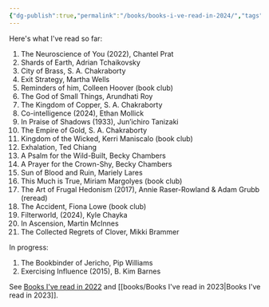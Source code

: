 ```yaml
---
{"dg-publish":true,"permalink":"/books/books-i-ve-read-in-2024/","tags":["reading"],"noteIcon":"","created":"2024-02-08","updated":"2024-09-07"}
---
```


Here's what I've read so far:
1. The Neuroscience of You (2022), Chantel Prat
2. Shards of Earth, Adrian Tchaikovsky
3. City of Brass, S. A. Chakraborty
4. Exit Strategy, Martha Wells
5. Reminders of him, Colleen Hoover (book club)
6. The God of Small Things, Arundhati Roy
7. The Kingdom of Copper, S. A. Chakraborty
8. Co-intelligence (2024), Ethan Mollick
9. In Praise of Shadows (1933), Jun’ichiro Tanizaki
10. The Empire of Gold, S. A. Chakraborty
11. Kingdom of the Wicked, Kerri Maniscalo (book club)
12. Exhalation, Ted Chiang
13. A Psalm for the Wild-Built, Becky Chambers
14. A Prayer for the Crown-Shy, Becky Chambers
15. Sun of Blood and Ruin, Mariely Lares
16. This Much is True, Miriam Margolyes (book club)
17. The Art of Frugal Hedonism (2017), Annie Raser-Rowland & Adam Grubb (reread)
18. The Accident, Fiona Lowe (book club)
19. Filterworld, (2024), Kyle Chayka
20. In Ascension, Martin McInnes
21. The Collected Regrets of Clover, Mikki Brammer 

In progress:
1. The Bookbinder of Jericho, Pip Williams
2. Exercising Influence (2015), B. Kim Barnes

See [Books I've read in 2022](books/Books%20I've%20read%20in%202022.md) and [[books/Books I've read in 2023\|Books I've read in 2023]].

